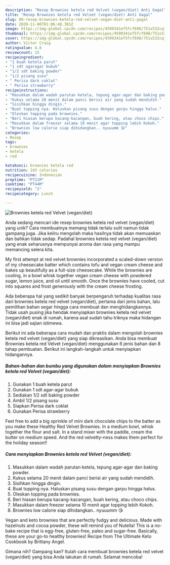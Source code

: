 ```yaml
---
description: "Resep Brownies ketela red Velvet (vegan/diet) Anti Gagal"
title: "Resep Brownies ketela red Velvet (vegan/diet) Anti Gagal"
slug: 80-resep-brownies-ketela-red-velvet-vegan-diet-anti-gagal
date: 2020-11-06T01:06:48.301Z
image: https://img-global.cpcdn.com/recipes/4599341ef5fcf698/751x532cq70/brownies-ketela-red-velvet-vegandiet-foto-resep-utama.jpg
thumbnail: https://img-global.cpcdn.com/recipes/4599341ef5fcf698/751x532cq70/brownies-ketela-red-velvet-vegandiet-foto-resep-utama.jpg
cover: https://img-global.cpcdn.com/recipes/4599341ef5fcf698/751x532cq70/brownies-ketela-red-velvet-vegandiet-foto-resep-utama.jpg
author: Victor Craig
ratingvalue: 4.6
reviewcount: 15
recipeingredient:
- "1 buah ketela parut"
- "1 sdt agaragar bubuk"
- "1/2 sdt baking powder"
- "1/2 pisang susu"
- " Perisa dark coklat"
- " Perisa strawberry"
recipeinstructions:
- "Masukkan dalam wadah parutan ketela, tepung agar-agar dan baking powder."
- "Kukus selama 20 menit dalam panci berisi air yang sudah mendidih."
- "Sisihkan hingga dingin."
- "Buat topping nya. Haluskan pisang susu dengan garpu hingga halus."
- "Oleskan topping pada brownies."
- "Beri hiasan berupa kacang-kacangan, buah kering, atau choco chips."
- "Masukkan dalam freezer selama 10 menit agar topping lebih Kokoh."
- "Brownies low calorie siap dihidangkan.. nyuuumm 😘"
categories:
- Resep
tags:
- brownies
- ketela
- red

katakunci: brownies ketela red 
nutrition: 243 calories
recipecuisine: Indonesian
preptime: "PT21M"
cooktime: "PT44M"
recipeyield: "2"
recipecategory: Lunch

---
```



![Brownies ketela red Velvet (vegan/diet)](https://img-global.cpcdn.com/recipes/4599341ef5fcf698/751x532cq70/brownies-ketela-red-velvet-vegandiet-foto-resep-utama.jpg)

Anda sedang mencari ide resep brownies ketela red velvet (vegan/diet) yang unik? Cara membuatnya memang tidak terlalu sulit namun tidak gampang juga. Jika keliru mengolah maka hasilnya tidak akan memuaskan dan bahkan tidak sedap. Padahal brownies ketela red velvet (vegan/diet) yang enak seharusnya mempunyai aroma dan rasa yang mampu memancing selera kita.

My first attempt at red velvet brownies incorporated a scaled-down version of my cheesecake batter which contains tofu and vegan cream cheese and bakes up beautifully as a full-size cheesecake. While the brownies are cooling, in a bowl whisk together vegan cream cheese with powdered sugar, lemon juice, and oil until smooth. Once the brownies have cooled, cut into squares and frost generously with the cream cheese frosting.

Ada beberapa hal yang sedikit banyak berpengaruh terhadap kualitas rasa dari brownies ketela red velvet (vegan/diet), pertama dari jenis bahan, lalu pemilihan bahan segar hingga cara membuat dan menghidangkannya. Tidak usah pusing jika hendak menyiapkan brownies ketela red velvet (vegan/diet) enak di rumah, karena asal sudah tahu triknya maka hidangan ini bisa jadi sajian istimewa.


Berikut ini ada beberapa cara mudah dan praktis dalam mengolah brownies ketela red velvet (vegan/diet) yang siap dikreasikan. Anda bisa membuat Brownies ketela red Velvet (vegan/diet) menggunakan 6 jenis bahan dan 8 tahap pembuatan. Berikut ini langkah-langkah untuk menyiapkan hidangannya.

<!--inarticleads1-->

##### Bahan-bahan dan bumbu yang digunakan dalam menyiapkan Brownies ketela red Velvet (vegan/diet):

1. Gunakan 1 buah ketela parut
1. Gunakan 1 sdt agar-agar bubuk
1. Sediakan 1/2 sdt baking powder
1. Ambil 1/2 pisang susu
1. Siapkan  Perisa dark coklat
1. Gunakan  Perisa strawberry


Feel free to add a big sprinkle of mini dark chocolate chips to the batter as you make these Healthy Red Velvet Brownies. In a medium bowl, whisk together the flour and salt. In a stand mixer with the paddle, cream the butter on medium speed. And the red velvetty-ness makes them perfect for the holiday season!! 

<!--inarticleads2-->

##### Cara menyiapkan Brownies ketela red Velvet (vegan/diet):

1. Masukkan dalam wadah parutan ketela, tepung agar-agar dan baking powder.
1. Kukus selama 20 menit dalam panci berisi air yang sudah mendidih.
1. Sisihkan hingga dingin.
1. Buat topping nya. Haluskan pisang susu dengan garpu hingga halus.
1. Oleskan topping pada brownies.
1. Beri hiasan berupa kacang-kacangan, buah kering, atau choco chips.
1. Masukkan dalam freezer selama 10 menit agar topping lebih Kokoh.
1. Brownies low calorie siap dihidangkan.. nyuuumm 😘


Vegan and keto brownies that are perfectly fudgy and delicious. Made with hazelnuts and cocoa powder, these will remind you of Nutella! This is a no-bake recipe that is egg-free, gluten-free, paleo and sugar-free. Basically, these are your go-to healthy brownies! Recipe from The Ultimate Keto Cookbook by Brittany Angel. 

Gimana nih? Gampang kan? Itulah cara membuat brownies ketela red velvet (vegan/diet) yang bisa Anda lakukan di rumah. Selamat mencoba!
